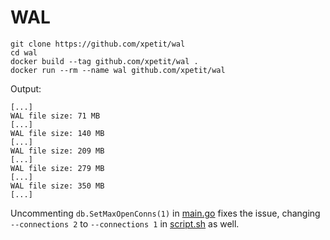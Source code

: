 # WAL

```
git clone https://github.com/xpetit/wal
cd wal
docker build --tag github.com/xpetit/wal .
docker run --rm --name wal github.com/xpetit/wal
```

Output:

```
[...]
WAL file size: 71 MB
[...]
WAL file size: 140 MB
[...]
WAL file size: 209 MB
[...]
WAL file size: 279 MB
[...]
WAL file size: 350 MB
[...]
```

Uncommenting `db.SetMaxOpenConns(1)` in [main.go](main.go) fixes the issue, changing `--connections 2` to `--connections 1` in [script.sh](script.sh) as well.
